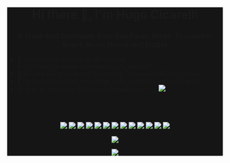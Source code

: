<div style="background-color: #151515;">
  <h1 align="center">Hi there 👋, I'm Hugo Cicarelli</h1>
  <h3 align="center">A Front-End Developer from Sao Paulo, Brazil. Focused in React, React Native and Flutter</h3>
  
  <ul>
    <li> 🔭 I’m currently working on [Prontmed](https://www.linkedin.com/company/prontmed/)</li>
    <li> 💬 Ask me about: **React, JavaScript, Typescript, HTML, CSS**
    <li> 👯 I’m looking to share knowledge and collaborate with new devs!</li>
    <li> 📫 How to reach me: **hcicarelli@gmail.com** or <a href="https://www.linkedin.com/in/hugo-cicarelli-19190259/" target="blank"><img loading="lazy" src="https://img.shields.io/badge/-LinkedIn-%230077B5?style=for-the-badge&logo=linkedin&logoColor=white" target="_blank"></a></li>
  </ul>

  <br /><br />
  
  <p align="center">
    <img src="https://img.shields.io/badge/JavaScript-323330?style=for-the-badge&logo=javascript&logoColor=F7DF1E" />
    <img src="https://img.shields.io/badge/TypeScript-007ACC?style=for-the-badge&logo=typescript&logoColor=white" />
    <img src="https://img.shields.io/badge/CSS3-1572B6?style=for-the-badge&logo=css3&logoColor=white" />
    <img src="https://img.shields.io/badge/React-20232A?style=for-the-badge&logo=react&logoColor=61DAFB" />
    <img src="https://img.shields.io/badge/Redux-593D88?style=for-the-badge&logo=redux&logoColor=whi" />
    <img src="https://img.shields.io/badge/Redux%20saga-86D46B?style=for-the-badge&logo=redux%20saga&logoColor=999999" />
    <img src="https://img.shields.io/badge/styled--components-DB7093?style=for-the-badge&logo=styled-components&logoColor=white" />
    <img src="https://img.shields.io/badge/rolup.js-EC4A3F?style=for-the-badge&logo=rollup.js&logoColor=white" />
    <img src="https://img.shields.io/badge/Webpack-8DD6F9?style=for-the-badge&logo=Webpack&logoColor=white" />
    <img src="https://img.shields.io/badge/storybook-FF4785?style=for-the-badge&logo=storybook&logoColor=white" />
    <img src="https://img.shields.io/badge/eslint-3A33D1?style=for-the-badge&logo=eslint&logoColor=white" />
    <img src="https://img.shields.io/badge/prettier-1A2C34?style=for-the-badge&logo=prettier&logoColor=F7BA3E" />
    <img src="https://img.shields.io/badge/Visual_Studio_Code-0078D4?style=for-the-badge&logo=visual%20studio%20code&logoColor=white" />
  </p>
  <p align='center'>
    <img src="https://github-readme-stats.vercel.app/api?username=hugocica&show_icons=true&count_private=true&theme=radical" >
  </p>
  <p align="center">
    <img src="https://github-readme-stats.vercel.app/api/top-langs/?username=hugocica&show_icons=true&count_private=true&theme=radical">
  </p>
</div>

<!--
**hugocica/hugocica** is a ✨ _special_ ✨ repository because its `README.md` (this file) appears on your GitHub profile.

Here are some ideas to get you started:

- 🔭 I’m currently working on ...
- 🌱 I’m currently learning ...
- 👯 I’m looking to collaborate on ...
- 🤔 I’m looking for help with ...
- 💬 Ask me about ...
- 📫 How to reach me: ...
- 😄 Pronouns: ...
- ⚡ Fun fact: ...
-->
